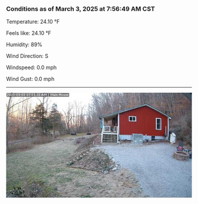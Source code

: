 ### Conditions as of March 3, 2025 at 7:56:49 AM CST 

Temperature: 24.10 &deg;F

Feels like: 24.10 &deg;F

Humidity: 89%

Wind Direction: S

Windspeed: 0.0 mph

Wind Gust: 0.0 mph

---

<img src="./images/latest.jpeg"/>

